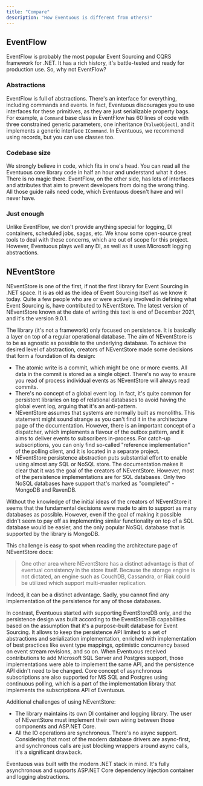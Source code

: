 ```yaml
---
title: "Compare"
description: "How Eventuous is different from others?"
---
```


## EventFlow

EventFlow is probably the most popular Event Sourcing and CQRS framework for .NET. It has a rich history, it's battle-tested and ready for production use. So, why not EventFlow?

### Abstractions

EventFlow is full of abstractions. There's an interface for everything, including commands and events. In fact, Eventuous discourages you to use interfaces for these primitives, as they are just serializable property bags. For example, a `Command` base class in EventFlow has 60 lines of code with three constrained generic parameters, one inheritance (`ValueObject`), and it implements a generic interface `ICommand`. In Eventuous, we recommend using records, but you can use classes too.

### Codebase size

We strongly believe in code, which fits in one's head. You can read all the Eventuous core library code in half an hour and understand what it does. There is no magic there. EventFlow, on the other side, has lots of interfaces and attributes that aim to prevent developers from doing the wrong thing. All those guide rails need code, which Eventuous doesn't have and will never have.

### Just enough

Unlike EventFlow, we don't provide anything special for logging, DI containers, scheduled jobs, sagas, etc. We know some open-source great tools to deal with these concerns, which are out of scope for this project. However, Eventuous plays well any DI, as well as it uses Microsoft logging abstractions.

## NEventStore

NEventStore is one of the first, if not the first library for Event Sourcing in .NET space. It is as old as the idea of Event Sourcing itself as we know it today. Quite a few people who are or were actively involved in defining what Event Sourcing is, have contributed to NEventStore. The latest version of NEventStore known at the date of writing this text is end of December 2021, and it's the version 9.0.1.

The library (it's not a framework) only focused on persistence. It is basically a layer on top of a regular operational database. The aim of NEventStore is to be as agnostic as possible to the underlying database. To achieve the desired level of abstraction, creators of NEventStore made some decisions that form a foundation of its design:

- The atomic write is a commit, which might be one or more events. All data in the commit is stored as a single object. There's no way to ensure you read of process individual events as NEventStore will always read commits.
- There's no concept of a global event log. In fact, it's quite common for persistent libraries on top of relational databases to avoid having the global event log, arguing that it's an anti-pattern.
- NEventStore assumes that systems are normally built as monoliths. This statement might sound strange as you can't find it in the architecture page of the documentation. However, there is an important concept of a dispatcher, which implements a flavour of the outbox pattern, and it aims to deliver events to subscribers in-process. For catch-up subscriptions, you can only find so-called "reference implementation" of the polling client, and it is located in a separate project.
- NEventStore persistence abstraction puts substantial effort to enable using almost any SQL or NoSQL store. The documentation makes it clear that it was the goal of the creators of NEventStore. However, most of the persistence implementations are for SQL databases. Only two NoSQL databases have support that's marked as "completed" - MongoDB and RavenDB.

Without the knowledge of the initial ideas of the creators of NEventStore it seems that the fundamental decisions were made to aim to support as many databases as possible. However, even if the goal of making it possible didn't seem to pay off as implementing similar functionality on top of a SQL database would be easier, and the only popular NoSQL database that is supported by the library is MongoDB.

This challenge is easy to spot when reading the architecture page of NEventStore docs:

> One other area where NEventStore has a distinct advantage is that of eventual consistency in the store itself. Because the storage engine is not dictated, an engine such as CouchDB, Cassandra, or Riak could be utilized which support multi-master replication.

Indeed, it can be a distinct advantage. Sadly, you cannot find any implementation of the persistence for any of those databases.

In contrast, Eventuous started with supporting EventStoreDB only, and the persistence design was built according to the EventStoreDB capabilities based on the assumption that it's a purpose-built database for Event Sourcing. It allows to keep the persistence API limited to a set of abstractions and serialization implementation, enriched with implementation of best practices like event type mappings, optimistic concurrency based on event stream revisions, and so on. When Eventuous received contributions to add Microsoft SQL Server and Postgres support, those implementations were able to implement the same API, and the persistence API didn't need to be changed. Core concept of asynchronous subscriptions are also supported for MS SQL and Postgres using continuous polling, which is a part of the implementation library that implements the subscriptions API of Eventuous.

Additional challenges of using NEventStore:

- The library maintains its own DI container and logging library. The user of NEventStore must implement their own wiring between those components and ASP.NET Core.
- All the IO operations are synchronous. There's no async support. Considering that most of the modern database drivers are async-first, and synchronous calls are just blocking wrappers around async calls, it's a significant drawback.

Eventuous was built with the modern .NET stack in mind. It's fully asynchronous and supports ASP.NET Core dependency injection container and logging abstractions.